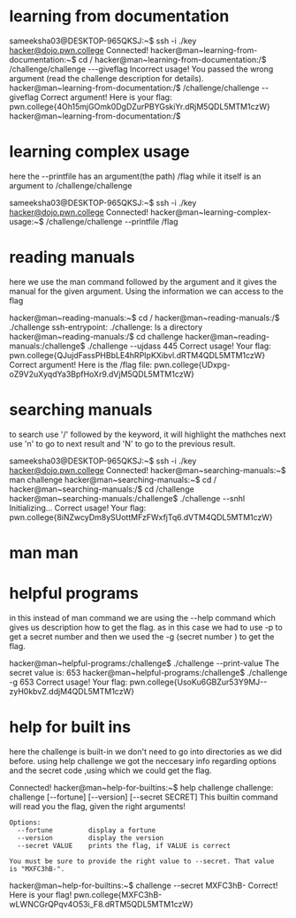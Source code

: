 # learning from documentation

sameeksha03@DESKTOP-965QKSJ:~$ ssh -i ./key hacker@dojo.pwn.college
Connected!
hacker@man~learning-from-documentation:~$ cd /
hacker@man~learning-from-documentation:/$ /challenge/challenge ---giveflag
Incorrect usage! You passed the wrong argument (read the challenge description
for details).
hacker@man~learning-from-documentation:/$ /challenge/challenge --giveflag
Correct argument! Here is your flag:
pwn.college{4Oh15mjGOmk0DgDZurPBYGskiYr.dRjM5QDL5MTM1czW}
hacker@man~learning-from-documentation:/$



# learning complex usage
here the --printfile has an argument(the path) /flag while it itself is an argument to /challenge/challenge

sameeksha03@DESKTOP-965QKSJ:~$  ssh -i ./key hacker@dojo.pwn.college
Connected!
hacker@man~learning-complex-usage:~$ /challenge/challenge --printfile /flag




# reading manuals
here we use the man command followed by the argument and it gives the manual for the given argument. Using the information we can access to the flag

hacker@man~reading-manuals:~$ cd /
hacker@man~reading-manuals:/$ ./challenge
ssh-entrypoint: ./challenge: Is a directory
hacker@man~reading-manuals:/$ cd challenge
hacker@man~reading-manuals:/challenge$ ./challenge --ujdass 445
Correct usage! Your flag: pwn.college{QJujdFassPHBbLE4hRPIpKXibvl.dRTM4QDL5MTM1czW}
Correct argument! Here is the /flag file:
pwn.college{UDxpg-oZ9V2uXyqdYa3BpfHoXr9.dVjM5QDL5MTM1czW}



# searching manuals
to search use '/' followed by the keyword, it will highlight the mathches next use 'n' to go to next result and 'N' to go to the previous result.

sameeksha03@DESKTOP-965QKSJ:~$ ssh -i ./key hacker@dojo.pwn.college
Connected!
hacker@man~searching-manuals:~$ man challenge
hacker@man~searching-manuals:~$ cd /
hacker@man~searching-manuals:/$ cd /challenge
hacker@man~searching-manuals:/challenge$ ./challenge  --snhl
Initializing...
Correct usage! Your flag: pwn.college{8iNZwcyDm8ySUottMFzFWxfjTq6.dVTM4QDL5MTM1czW}








# man man






# helpful programs
in this instead of man command we are using the --help command which gives us description how to get the flag. as in this case we had to use -p to get a secret number and then we used the -g (secret number ) to get the flag.

hacker@man~helpful-programs:/challenge$ ./challenge --print-value
The secret value is: 653
hacker@man~helpful-programs:/challenge$ ./challenge -g 653
Correct usage! Your flag: pwn.college{UsoKu6GBZur53Y9MJ--zyH0kbvZ.ddjM4QDL5MTM1czW}




# help for built ins
here the challenge is built-in we don't need to go into directories as we did before. using help challenge we got the neccesary info regarding options and the secret code ,using which we could get the flag.

Connected!
hacker@man~help-for-builtins:~$ help challenge
challenge: challenge [--fortune] [--version] [--secret SECRET]
    This builtin command will read you the flag, given the right arguments!

    Options:
      --fortune         display a fortune
      --version         display the version
      --secret VALUE    prints the flag, if VALUE is correct

    You must be sure to provide the right value to --secret. That value
    is "MXFC3hB-".
hacker@man~help-for-builtins:~$ challenge --secret MXFC3hB-
Correct! Here is your flag!
pwn.college{MXFC3hB-wLWNCGrQPqv4O53i_F8.dRTM5QDL5MTM1czW}



